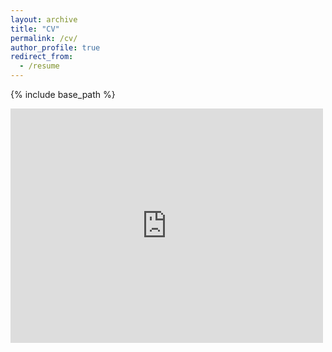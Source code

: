```yaml
---
layout: archive
title: "CV"
permalink: /cv/
author_profile: true
redirect_from:
  - /resume
---
```


{% include base_path %}

<embed src="https://drive.google.com/file/d/15QnD3WP_H-v4jMJdU2zaMcOMD9qvl07w/view?usp=sharing" width="500" height="375">

